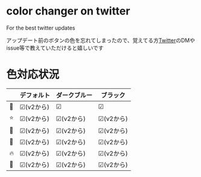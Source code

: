 ﻿# color changer on twitter

For the best twitter updates

アップデート前のボタンの色を忘れてしまったので、覚えてる方[Twitter](https://twitter.com/courange_ran)のDMやissue等で教えていただけると嬉しいです



# 色対応状況

||デフォルト|ダークブルー|ブラック|
|--|--|--|--|
|&#x1f499;|&#9745;(v2から)|&#9745;|&#9745;|
|&#x2b50;|&#9745;(v2から)|&#9745;(v2から)|&#9745;(v2から)|
|&#x1f338;|&#9745;(v2から)|&#9745;(v2から)|&#9745;(v2から)|
|&#x1f419;|&#9745;(v2から)|&#9745;(v2から)|&#9745;(v2から)|
|&#x1f525;|&#9745;(v2から)|&#9745;(v2から)|&#9745;(v2から)|
|&#x1f951;|&#9745;(v2から)|&#9745;(v2から)|&#9745;(v2から)|
